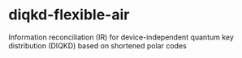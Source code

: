 # diqkd-flexible-air
Information reconciliation (IR) for device-independent quantum key distribution (DIQKD) based on shortened polar codes
